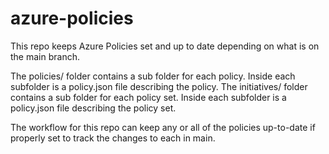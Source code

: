 # azure-policies

This repo keeps Azure Policies set and up to date depending on what is on the main branch. 

The policies/ folder contains a sub folder for each policy. Inside each subfolder is a policy.json file describing the policy. 
The initiatives/ folder contains a sub folder for each policy set. Inside each subfolder is a policy.json file describing the policy set.

The workflow for this repo can keep any or all of the policies up-to-date if properly set to track the changes to each in main.
